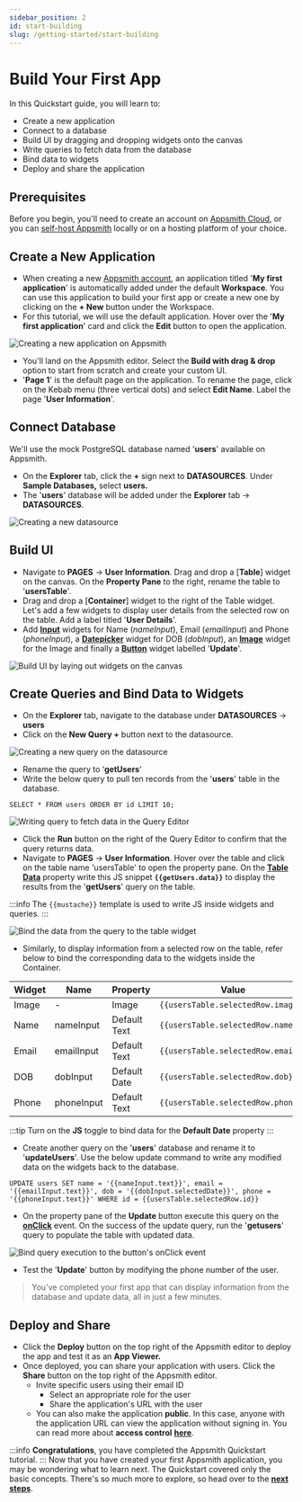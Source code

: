```yaml
---
sidebar_position: 2
id: start-building
slug: /getting-started/start-building
---
```

# Build Your First App

In this Quickstart guide, you will learn to:

* Create a new application
* Connect to a database
* Build UI by dragging and dropping widgets onto the canvas
* Write queries to fetch data from the database
* Bind data to widgets
* Deploy and share the application

## Prerequisites

Before you begin, you'll need to create an account on [Appsmith Cloud](https://app.appsmith.com/), or you can [self-host Appsmith](setup/) locally or on a hosting platform of your choice.

## **Create a New Application**

* When creating a new [Appsmith account](https://app.appsmith.com/), an application titled '**My first application**' is automatically added under the default **Workspace**. You can use this application to build your first app or create a new one by clicking on the **+ New** button under the Workspace.
* For this tutorial, we will use the default application. Hover over the '**My first application**' card and click the **Edit** button to open the application.

![Creating a new application on Appsmith](/img/Screenshot_2022-07-21_at_11.49.02_AM.png)

* You'll land on the Appsmith editor. Select the **Build with drag & drop** option to start from scratch and create your custom UI.
* '**Page 1**' is the default page on the application. To rename the page, click on the Kebab menu (three vertical dots) and select **Edit Name**. Label the page '**User Information**'.

## **Connect Database**

We'll use the mock PostgreSQL database named '**users**' available on Appsmith.

* On the **Explorer** tab, click the **+** sign next to **DATASOURCES**. Under **Sample Databases,** select **users.**
* The '**users**' database will be added under the **Explorer** tab -> **DATASOURCES**.

![Creating a new datasource](/img/Add_Datasource.png)

## Build UI

* Navigate to **PAGES** → **User Information**. Drag and drop a [**Table**] widget on the canvas. On the **Property Pane** to the right, rename the table to '**usersTable**'.
* Drag and drop a [**Container**] widget to the right of the Table widget. Let's add a few widgets to display user details from the selected row on the table. Add a label titled '**User Details**'.
* Add [**Input**](../reference/widgets/input) widgets for Name (*nameInput*), Email (*emailInput*) and Phone (*phoneInput*), a [**Datepicker**](../reference/widgets/datepicker) widget for DOB (*dobInput*), an [**Image**](../reference/widgets/image) widget for the Image and finally a [**Button**](../reference/widgets/button/) widget labelled '**Update**'.

![Build UI by laying out widgets on the canvas](/img/Screenshot_2022-06-28_at_10.50.31_PM.png)

## Create Queries and Bind Data to Widgets

* On the **Explorer** tab, navigate to the database under **DATASOURCES** → **users**
* Click on the **New Query +** button next to the datasource.

![Creating a new query on the datasource](/img/New_Query_(1).png)

* Rename the query to ‘**getUsers**’
* Write the below query to pull ten records from the '**users**' table in the database.

```
SELECT * FROM users ORDER BY id LIMIT 10;
```

![Writing query to fetch data in the Query Editor](/img/Screenshot_2022-07-12_at_22.38.19.png)

* Click the **Run** button on the right of the Query Editor to confirm that the query returns data.
* Navigate to **PAGES** → **User Information**. Hover over the table and click on the table name 'usersTable' to open the property pane. On the [**Table Data**](../reference/widgets/table/#table-data) property write this JS snippet **`{{getUsers.data}}`** to display the results from the '**getUsers**' query on the table.

:::info
The `{{mustache}}` template is used to write JS inside widgets and queries.
:::

![Bind the data from the query to the table widget](/img/Screenshot_2022-07-12_at_22.40.59.png)

* Similarly, to display information from a selected row on the table, refer below to bind the corresponding data to the widgets inside the Container.

| Widget | Name       | Property                                          | Value                              |
| ------ | ---------- | ------------------------------------------------- | ---------------------------------- |
| Image  | -          | Image                                             | ```{{usersTable.selectedRow.image}}``` |
| Name   | nameInput  | Default Text                                      | ```{{usersTable.selectedRow.name}}```  |
| Email  | emailInput | Default Text                                      | ```{{usersTable.selectedRow.email}}``` |
| DOB    | dobInput   | Default Date                                      | ```{{usersTable.selectedRow.dob}}``` |
| Phone  | phoneInput | Default Text                                      | ```{{usersTable.selectedRow.phone}}``` |

:::tip
Turn on the **JS** toggle to bind data for the **Default Date** property
:::

* Create another query on the '**users**' database and rename it to '**updateUsers**'. Use the below update command to write any modified data on the widgets back to the database.

```
UPDATE users SET name = '{{nameInput.text}}', email = '{{emailInput.text}}', dob = '{{dobInput.selectedDate}}', phone = '{{phoneInput.text}}' WHERE id = {{usersTable.selectedRow.id}} 
```

* On the property pane of the **Update** button execute this query on the [**onClick**](../reference/widgets/button/#events) event. On the success of the update query, run the '**getusers**' query to populate the table with updated data.

![Bind query execution to the button's  onClick event ](/img/Screenshot_2022-06-28_at_11.36.28_PM.png)

* Test the '**Update**' button by modifying the phone number of the user.

> You’ve completed your first app that can display information from the database and update data, all in just a few minutes.

## Deploy and Share

* Click the **Deploy** button on the top right of the Appsmith editor to deploy the app and test it as an **App Viewer.**
* Once deployed, you can share your application with users. Click the **Share** button on the top right of the Appsmith editor.
  * Invite specific users using their email ID
    * Select an appropriate role for the user
    * Share the application's URL with the user
  * You can also make the application **public**. In this case, anyone with the application URL can view the application without signing in. You can read more about **access control** [**here**](../advanced-concepts/access-control).

:::info
**Congratulations**, you have completed the Appsmith Quickstart tutorial.
:::
Now that you have created your first Appsmith application, you may be wondering what to learn next. The Quickstart covered only the basic concepts. There's so much more to explore, so head over to the [**next steps**](../#advanced-users).

